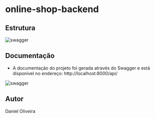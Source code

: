 # online-shop-backend

## Estrutura

![swagger](https://i.imgur.com/SYh9DER.png)

## Documentação
- A documentação do projeto foi gerada através do Swagger e está disponível no endereço: http://localhost:8000/api/

![swagger](https://i.imgur.com/SdQGIHd.png)

## Autor

Daniel Oliveira
